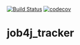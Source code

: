 [![Build Status](https://travis-ci.org/PahomovSasha/job4j_tracker.svg?branch=master)](https://travis-ci.org/PahomovSasha/job4j_tracker)
[![codecov](https://codecov.io/gh/PahomovSasha/job4j_tracker/branch/master/graph/badge.svg)](https://codecov.io/gh/PahomovSasha/job4j_tracker)

# job4j_tracker